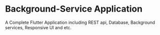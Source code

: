 # Background-Service Application
A Complete Flutter Application including REST api, Database, Background services, Responsive UI and etc.
